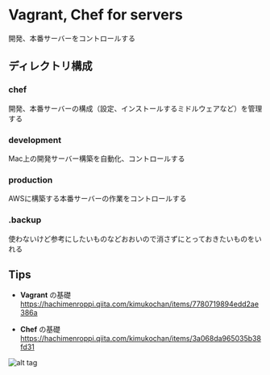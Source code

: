 # Vagrant, Chef for servers

開発、本番サーバーをコントロールする


## ディレクトリ構成


### chef
開発、本番サーバーの構成（設定、インストールするミドルウェアなど）を管理する


### development
Mac上の開発サーバー構築を自動化、コントロールする

### production
AWSに構築する本番サーバーの作業をコントロールする

### .backup
使わないけど参考にしたいものなどおおいので消さずにとっておきたいものをいれる



## Tips

* **Vagrant** の基礎
https://hachimenroppi.qiita.com/kimukochan/items/7780719894edd2ae386a

* **Chef** の基礎
https://hachimenroppi.qiita.com/kimukochan/items/3a068da965035b38fd31


![alt tag](http://url/to/vagrant-development.png)
